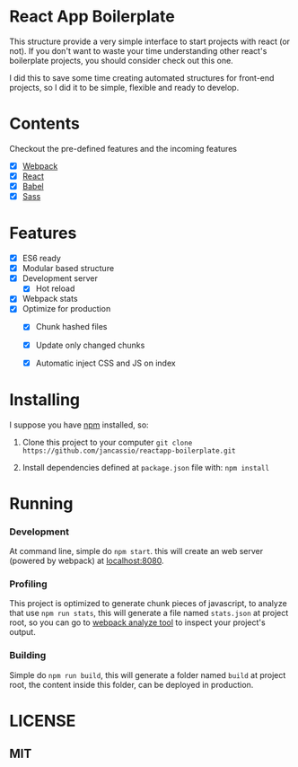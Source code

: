 # React App Boilerplate

This structure provide a very simple interface to start projects with react (or not). If you don't want to waste your time understanding other react's boilerplate projects, you should consider check out this one.

I did this to save some time creating automated structures for front-end projects, so I did it to be simple, flexible and ready to develop.

# Contents

Checkout the pre-defined features and the incoming features

* [x] [Webpack](https://webpack.github.io)
* [x] [React](https://facebook.github.io/react/)
* [x] [Babel](https://babeljs.io/)
* [x] [Sass](http://sass-lang.com/)

# Features

* [x] ES6 ready
* [x] Modular based structure
* [x] Development server
  * [x] Hot reload
* [x] Webpack stats
* [x] Optimize for production
  * [x] Chunk hashed files
  * [x] Update only changed chunks
  * [x] Automatic inject CSS and JS on index


# Installing

I suppose you have [npm](http://www.npmjs.com) installed, so:

1. Clone this project to your computer
`git clone https://github.com/jancassio/reactapp-boilerplate.git`

2. Install dependencies defined at `package.json` file with:
`npm install`

# Running

### Development

At command line, simple do `npm start`. this will create an web server (powered by webpack) at [localhost:8080](http://localhost:8080).

### Profiling

This project is optimized to generate chunk pieces of javascript, to analyze that use `npm run stats`, this will generate a file named `stats.json` at project root, so you can go to [webpack analyze tool](https://webpack.github.io/analyse/) to inspect your project's output.

### Building

Simple do `npm run build`, this will generate a folder named `build` at project root, the content inside this folder, can be deployed in production.

# LICENSE
## MIT

